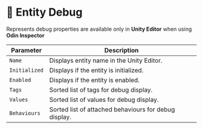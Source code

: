 # 🧩 Entity Debug

Represents debug properties are available only in <b>Unity Editor</b> when using <b>Odin Inspector</b>

| Parameter          | Description                                           |
|--------------------|-------------------------------------------------------|
| `Name`        | Displays entity name in the Unity Editor.             |
| `Initialized` | Displays if the entity is initialized.                |
| `Enabled`     | Displays if the entity is enabled.                    |
| `Tags`        | Sorted list of tags for debug display.                |
| `Values`      | Sorted list of values for debug display.              |
| `Behaviours`  | Sorted list of attached behaviours for debug display. |